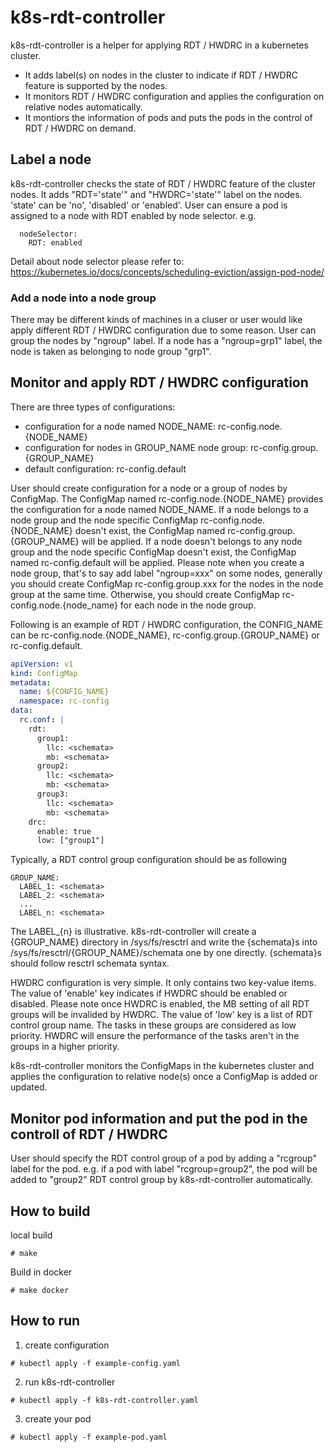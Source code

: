 # k8s-rdt-controller

k8s-rdt-controller is a helper for applying RDT / HWDRC in a kubernetes cluster.

-  It adds label(s) on nodes in the cluster to indicate if RDT / HWDRC feature is supported by the nodes.
-  It monitors RDT / HWDRC configuration and applies the configuration on relative nodes automatically.
-  It montiors the information of pods and puts the pods in the control of  RDT / HWDRC on demand.

## Label a node

k8s-rdt-controller checks the state of RDT / HWDRC feature of the cluster nodes. It adds "RDT='state'" and "HWDRC='state'" label on the nodes. 'state' can be 'no', 'disabled' or 'enabled'. User can ensure a pod is assigned to a node with RDT enabled by node selector. e.g.
```
  nodeSelector:
    RDT: enabled
```

Detail about node selector please refer to: https://kubernetes.io/docs/concepts/scheduling-eviction/assign-pod-node/

### Add a node into a node group

There may be different kinds of machines in a cluser or user would like apply different RDT / HWDRC configuration due to some reason. User can group the nodes by "ngroup" label. If a node has a "ngroup=grp1" label, the node is taken as belonging to node group "grp1".

## Monitor and apply RDT / HWDRC configuration

There are three types of configurations:

-  configuration for a node named NODE_NAME: rc-config.node.{NODE_NAME}
-  configuration for nodes in GROUP_NAME node group: rc-config.group.{GROUP_NAME}
-  default configuration: rc-config.default

User should create configuration for a node or a group of nodes by ConfigMap. The ConfigMap named rc-config.node.{NODE_NAME} provides the configuration for a node named NODE_NAME. If a node belongs to a node group and the node specific ConfigMap rc-config.node.{NODE_NAME} doesn't exist, the ConfigMap named rc-config.group.{GROUP_NAME} will be applied. If a node doesn't belongs to any node group and the node specific ConfigMap doesn't exist, the ConfigMap named rc-config.default will be applied. Please note when you create a node group, that's to say add label "ngroup=xxx" on some nodes, generally you should create ConfigMap rc-config.group.xxx for the nodes in the node group at the same time. Otherwise, you should create ConfigMap rc-config.node.{node_name} for each node in the node group.

Following is an example of RDT / HWDRC configuration, the CONFIG_NAME can be rc-config.node.{NODE_NAME}, rc-config.group.{GROUP_NAME} or rc-config.default. 

```yaml
apiVersion: v1
kind: ConfigMap
metadata:
  name: ${CONFIG_NAME}
  namespace: rc-config 
data:
  rc.conf: |
    rdt:
      group1:
        llc: <schemata>
        mb: <schemata>
      group2:
        llc: <schemata>
        mb: <schemata>
      group3:
        llc: <schemata>
        mb: <schemata>
    drc:
      enable: true
      low: ["group1"]
```

Typically, a RDT control group configuration should be as following

```
GROUP_NAME:
  LABEL_1: <schemata>
  LABEL_2: <schemata>
  ...
  LABEL_n: <schemata>
```

The LABEL_{n} is illustrative. k8s-rdt-controller will create a {GROUP_NAME} directory in /sys/fs/resctrl and write the {schemata}s into /sys/fs/resctrl/{GROUP_NAME}/schemata one by one directly. {schemata}s should follow resctrl schemata syntax.

HWDRC configuration is very simple. It only contains two key-value items. The value of 'enable' key indicates if HWDRC should be enabled or disabled. Please note once HWDRC is enabled, the MB setting of all RDT groups will be invalided by HWDRC. The value of 'low' key is a list of RDT control group name. The tasks in these groups are considered as low priority. HWDRC will ensure the performance of the tasks aren't in the groups in a higher priority.

k8s-rdt-controller monitors the ConfigMaps in the kubernetes cluster and applies the configuration to relative node(s) once a ConfigMap is added or updated.

##  Monitor pod information and put the pod in the controll of RDT / HWDRC

User should specify the RDT control group of a pod by adding a "rcgroup" label for the pod. e.g. if a pod with label "rcgroup=group2", the pod will be added to "group2" RDT control group by k8s-rdt-controller automatically.

## How to build

local build

```
# make
```

Build in docker

```
# make docker
```

## How to run

  1. create configuration
```
# kubectl apply -f example-config.yaml
```

  2. run k8s-rdt-controller

```
# kubectl apply -f k8s-rdt-controller.yaml
```

  3. create your pod
```
# kubectl apply -f example-pod.yaml
```
